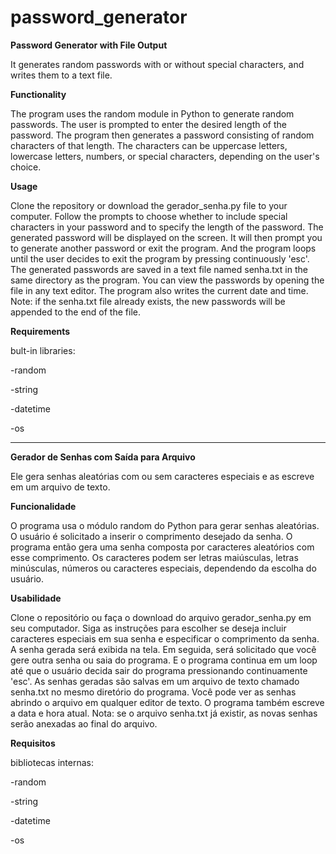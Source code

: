 # password_generator

**Password Generator with File Output**

It generates random passwords with or without special characters, and writes them to a text file.


**Functionality**

The program uses the random module in Python to generate random passwords. The user is prompted to enter the desired length of the password. The program then generates a password consisting of random characters of that length. The characters can be uppercase letters, lowercase letters, numbers, or special characters, depending on the user's choice.


**Usage**

Clone the repository or download the gerador_senha.py file to your computer.
Follow the prompts to choose whether to include special characters in your password and to specify the length of the password.
The generated password will be displayed on the screen.
It will then prompt you to generate another password or exit the program. And the program loops until the user decides to exit the program by pressing continuously 'esc'.
The generated passwords are saved in a text file named senha.txt in the same directory as the program. You can view the passwords by opening the file in any text editor.
The program also writes the current date and time.
Note: if the senha.txt file already exists, the new passwords will be appended to the end of the file.


**Requirements**

bult-in libraries:

-random

-string

-datetime

-os

------------------

**Gerador de Senhas com Saída para Arquivo**

Ele gera senhas aleatórias com ou sem caracteres especiais e as escreve em um arquivo de texto.


**Funcionalidade**

O programa usa o módulo random do Python para gerar senhas aleatórias. O usuário é solicitado a inserir o comprimento desejado da senha. O programa então gera uma senha composta por caracteres aleatórios com esse comprimento. Os caracteres podem ser letras maiúsculas, letras minúsculas, números ou caracteres especiais, dependendo da escolha do usuário.


**Usabilidade**

Clone o repositório ou faça o download do arquivo gerador_senha.py em seu computador.
Siga as instruções para escolher se deseja incluir caracteres especiais em sua senha e especificar o comprimento da senha.
A senha gerada será exibida na tela.
Em seguida, será solicitado que você gere outra senha ou saia do programa. E o programa continua em um loop até que o usuário decida sair do programa pressionando continuamente 'esc'.
As senhas geradas são salvas em um arquivo de texto chamado senha.txt no mesmo diretório do programa. Você pode ver as senhas abrindo o arquivo em qualquer editor de texto.
O programa também escreve a data e hora atual.
Nota: se o arquivo senha.txt já existir, as novas senhas serão anexadas ao final do arquivo.


**Requisitos**

bibliotecas internas:

-random

-string

-datetime

-os
